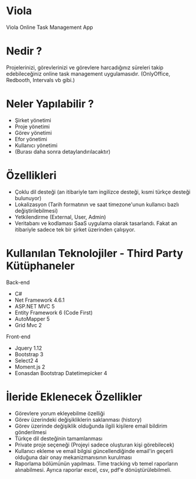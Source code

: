 # Viola
Viola Online Task Management App

# Nedir ?
Projelerinizi, görevlerinizi ve görevlere harcadığınız süreleri takip edebileceğiniz online task management uygulamasıdır. (OnlyOffice, Redbooth, Intervals vb gibi.)

# Neler Yapılabilir ?
- Şirket yönetimi
- Proje yönetimi
- Görev yönetimi
- Efor yönetimi
- Kullanıcı yönetimi
- (Burası daha sonra detaylandırılacaktır)

# Özellikleri
- Çoklu dil desteği (an itibariyle tam ingilizce desteği, kısmi türkçe desteği bulunuyor)
- Lokalizasyon (Tarih formatının ve saat timezone'unun kullanıcı bazlı değiştirilebilmesi)
- Yetkilendirme (External, User, Admin)
- Veritabanı ve kodlaması SaaS uygulama olarak tasarlandı. Fakat an itibariyle sadece tek bir şirket üzerinden çalışıyor.

# Kullanılan Teknolojiler - Third Party Kütüphaneler
Back-end
- C#
- Net Framework 4.6.1
- ASP.NET MVC 5
- Entity Framework 6 (Code First)
- AutoMapper 5
- Grid Mvc 2

Front-end
- Jquery 1.12
- Bootstrap 3
- Select2 4
- Moment.js 2
- Eonasdan Bootstrap Datetimepicker 4


# İleride Eklenecek Özellikler
- Görevlere yorum ekleyebilme özelliği
- Görev üzerindeki değişikliklerin saklanması (history)
- Görev üzerinde değişiklik olduğunda ilgili kişilere email bildirim gönderilmesi
- Türkçe dil desteğinin tamamlanması
- Private proje seçeneği (Projeyi sadece oluşturan kişi görebilecek)
- Kullanıcı ekleme ve email bilgisi güncellendiğinde email'in geçerli olduğuna dair onay mekanizmanısının kurulması
- Raporlama bölümünün yapılması. Time tracking vb temel raporların alınabilmesi. Ayrıca raporlar excel, csv, pdf'e dönüştürülebilmeli.
